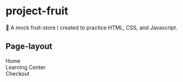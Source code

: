# project-fruit

🍊 A mock fruit-store I created to practice HTML, CSS, and Javascript. 

## Page-layout
Home \
Learning Center\
Checkout 

